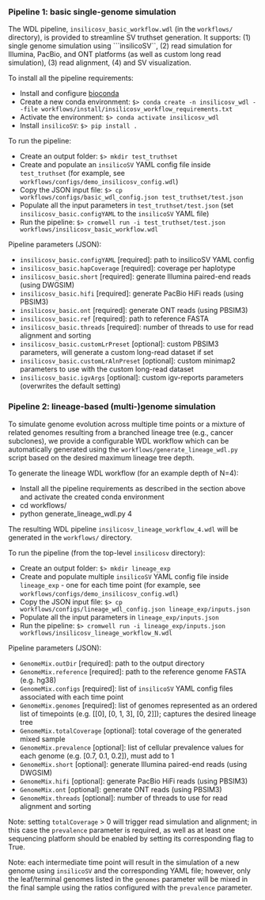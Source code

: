### Pipeline 1: basic single-genome simulation

The WDL pipeline, ```insilicosv_basic_workflow.wdl``` (in the ```workflows/``` directory), is provided to streamline 
SV truthset generation. It supports: (1) single genome simulation using ```insilicoSV``, (2) read simulation for 
Illumina, PacBio, and ONT platforms (as well as custom long read simulation), (3) read alignment, (4) and SV visualization.

To install all the pipeline requirements:
* Install and configure [bioconda](https://bioconda.github.io/)
* Create a new conda environment: `$> conda create -n insilicosv_wdl --file workflows/install/insilicosv_workflow_requirements.txt `
* Activate the environment: `$> conda activate insilicosv_wdl`
* Install ```insilicoSV```: `$> pip install .`

To run the pipeline:
* Create an output folder: `$> mkdir test_truthset`
* Create and populate an `insilicoSV` YAML config file inside `test_truthset` (for example, see ```workflows/configs/demo_insilicosv_config.wdl```)
* Copy the JSON input file: `$> cp workflows/configs/basic_wdl_config.json test_truthset/test.json`
* Populate all the input parameters in `test_truthset/test.json` (set `insilicosv_basic.configYAML` to the `insilicoSV` YAML file)
* Run the pipeline: `$> cromwell run -i test_truthset/test.json workflows/insilicosv_basic_workflow.wdl`

Pipeline parameters (JSON):
* `insilicosv_basic.configYAML` [required]:  path to insilicoSV YAML config
* `insilicosv_basic.hapCoverage` [required]: coverage per haplotype
* `insilicosv_basic.short` [required]: generate Illumina paired-end reads (using DWGSIM)
* `insilicosv_basic.hifi` [required]: generate PacBio HiFi reads (using PBSIM3)
* `insilicosv_basic.ont` [required]: generate ONT reads (using PBSIM3)
* `insilicosv_basic.ref` [required]: path to reference FASTA
* `insilicosv_basic.threads` [required]: number of threads to use for read alignment and sorting
* `insilicosv_basic.customLrPreset` [optional]: custom PBSIM3 parameters, will generate a custom long-read dataset if set
* `insilicosv_basic.customLrAlnPreset` [optional]: custom minimap2 parameters to use with the custom long-read dataset
* `insilicosv_basic.igvArgs` [optional]: custom igv-reports parameters (overwrites the default setting)

### Pipeline 2: lineage-based (multi-)genome simulation

To simulate genome evolution across multiple time points or a mixture of related genomes resulting from a branched 
lineage tree (e.g., cancer subclones), we provide a configurable WDL workflow which can be automatically generated using
the ```workflows/generate_lineage_wdl.py``` script based on the desired maximum lineage tree depth.

To generate the lineage WDL workflow (for an example depth of N=4):
* Install all the pipeline requirements as described in the section above and activate the created conda environment
* cd workflows/
* python generate_lineage_wdl.py 4

The resulting WDL pipeline ```insilicosv_lineage_workflow_4.wdl``` will be generated in the ```workflows/``` directory. 

To run the pipeline (from the top-level `insilicosv` directory):
* Create an output folder: `$> mkdir lineage_exp` 
* Create and populate multiple `insilicoSV` YAML config file inside `lineage_exp` - one for each time point (for example, see ```workflows/configs/demo_insilicosv_config.wdl```)
* Copy the JSON input file: `$> cp workflows/configs/lineage_wdl_config.json lineage_exp/inputs.json`
* Populate all the input parameters in `lineage_exp/inputs.json` 
* Run the pipeline: `$> cromwell run -i lineage_exp/inputs.json workflows/insilicosv_lineage_workflow_N.wdl`

Pipeline parameters (JSON):
* `GenomeMix.outDir` [required]: path to the output directory
* `GenomeMix.reference` [required]: path to the reference genome FASTA (e.g. hg38)
* `GenomeMix.configs` [required]: list of `insilicoSV` YAML config files associated with each time point 
* `GenomeMix.genomes` [required]: list of genomes represented as an ordered list of timepoints (e.g. [[0], [0, 1, 3], [0, 2]]); captures the desired lineage tree
* `GenomeMix.totalCoverage` [optional]: total coverage of the generated mixed sample
* `GenomeMix.prevalence` [optional]: list of cellular prevalence values for each genome (e.g. [0.7, 0.1, 0.2]), must add to 1
* `GenomeMix.short` [optional]: generate Illumina paired-end reads (using DWGSIM)
* `GenomeMix.hifi` [optional]: generate PacBio HiFi reads (using PBSIM3)
* `GenomeMix.ont` [optional]: generate ONT reads (using PBSIM3)
* `GenomeMix.threads` [optional]: number of threads to use for read alignment and sorting

Note: setting `totalCoverage` > 0 will trigger read simulation and alignment; in this case the `prevalence` parameter is required, 
as well as at least one sequencing platform should be enabled by setting its corresponding flag to True.

Note: each intermediate time point will result in the simulation of a new genome using `insilicoSV` and the corresponding YAML file; 
however, only the leaf/terminal genomes listed in the `genomes` parameter will be mixed in the final sample using the 
ratios configured with the `prevalence` parameter.


